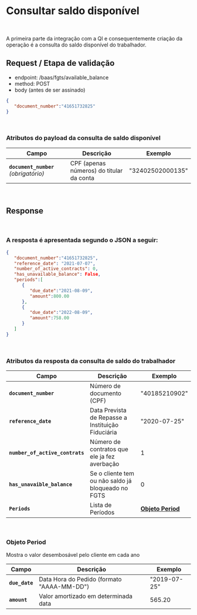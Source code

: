 # Consultar saldo disponível

<br>

A primeira parte da integração com a QI e consequentemente criação da operação é a consulta do saldo disponível do trabalhador.

## Request / Etapa de validação

- endpoint: /baas/fgts/available_balance
- method: POST
- body (antes de ser assinado)

```json
{
   "document_number":"41651732825"
}
```

<br>

### Atributos do payload da consulta de saldo disponível


| Campo                                 | Descrição                                | Exemplo          |
|---------------------------------------|------------------------------------------|------------------|
| **`document_number`** _(obrigatório)_ | CPF (apenas números) do titular da conta | "32402502000135" |

<br>

## Response

<br>

### A resposta é apresentada segundo o JSON a seguir:

```json
{
   "document_number":"41651732825",
   "reference_date": "2021-07-07",
   "number_of_active_contracts": 0,
   "has_unavailable_balance": False,
   "periods":[
      {
         "due_date":"2021-08-09",
         "amount":800.00
      },
      {
         "due_date":"2022-08-09",
         "amount":758.00
      }
   ]
}
```

<br>


### Atributos da resposta da consulta de saldo do trabalhador

| Campo                            | Descrição                                          | Exemplo                             |
|----------------------------------|----------------------------------------------------|-------------------------------------|
| **`document_number`**            | Número de documento (CPF)                          | "40185210902"                       |
| **`reference_date`**             | Data Prevista de Repasse a Instituição Fiduciária  | "2020-07-25"                        |
| **`number_of_active_contrats`**  | Número de contratos que ele ja fez averbação       | 1                                   |
| **`has_unavaible_balance`**      | Se o cliente tem ou não saldo já bloqueado no FGTS | 0                                   |
| **`Periods`**                    | Lista de Períodos                                  | **[Objeto Period](#objeto-period)** |

<br>

### Objeto Period
Mostra o valor desembosável pelo cliente em cada ano <a name=objeto-period></a>

| Campo          | Descrição                                  | Exemplo      |
|----------------|--------------------------------------------|--------------|
| **`due_date`** | Data Hora do Pedido (formato "AAAA-MM-DD") | "2019-07-25" |
| **`amount`**   | Valor amortizado em determinada data       | 565.20       |